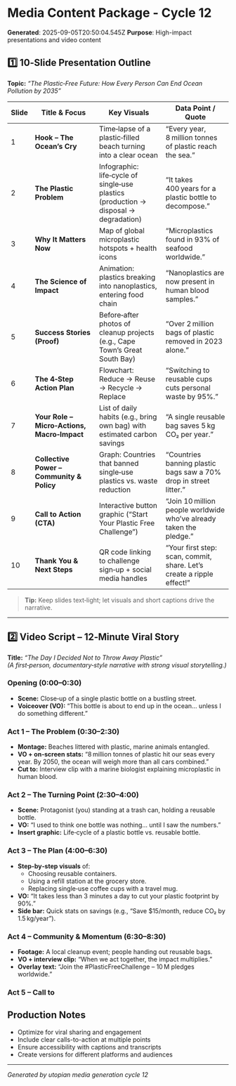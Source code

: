 # Media Content Package - Cycle 12

**Generated**: 2025-09-05T20:50:04.545Z
**Purpose**: High-impact presentations and video content

## 1️⃣ 10‑Slide Presentation Outline  
**Topic:** *“The Plastic‑Free Future: How Every Person Can End Ocean Pollution by 2035”*  

| Slide | Title & Focus | Key Visuals | Data Point / Quote |
|-------|---------------|-------------|--------------------|
| 1 | **Hook – The Ocean’s Cry** | Time‑lapse of a plastic‑filled beach turning into a clear ocean | “Every year, 8 million tonnes of plastic reach the sea.” |
| 2 | **The Plastic Problem** | Infographic: life‑cycle of single‑use plastics (production → disposal → degradation) | “It takes 400 years for a plastic bottle to decompose.” |
| 3 | **Why It Matters Now** | Map of global microplastic hotspots + health icons | “Microplastics found in 93% of seafood worldwide.” |
| 4 | **The Science of Impact** | Animation: plastics breaking into nanoplastics, entering food chain | “Nanoplastics are now present in human blood samples.” |
| 5 | **Success Stories (Proof)** | Before‑after photos of cleanup projects (e.g., Cape Town’s Great South Bay) | “Over 2 million bags of plastic removed in 2023 alone.” |
| 6 | **The 4‑Step Action Plan** | Flowchart: Reduce → Reuse → Recycle → Replace | “Switching to reusable cups cuts personal waste by 95%.” |
| 7 | **Your Role – Micro‑Actions, Macro‑Impact** | List of daily habits (e.g., bring own bag) with estimated carbon savings | “A single reusable bag saves 5 kg CO₂ per year.” |
| 8 | **Collective Power – Community & Policy** | Graph: Countries that banned single‑use plastics vs. waste reduction | “Countries banning plastic bags saw a 70% drop in street litter.” |
| 9 | **Call to Action (CTA)** | Interactive button graphic (“Start Your Plastic Free Challenge”) | “Join 10 million people worldwide who’ve already taken the pledge.” |
|10 | **Thank You & Next Steps** | QR code linking to challenge sign‑up + social media handles | “Your first step: scan, commit, share. Let’s create a ripple effect!” |

> **Tip:** Keep slides text‑light; let visuals and short captions drive the narrative.

---

## 2️⃣ Video Script – 12‑Minute Viral Story  
**Title:** *“The Day I Decided Not to Throw Away Plastic”*  
*(A first‑person, documentary‑style narrative with strong visual storytelling.)*

### Opening (0:00–0:30)
- **Scene:** Close‑up of a single plastic bottle on a bustling street.  
- **Voiceover (VO):** “This bottle is about to end up in the ocean… unless I do something different.”

### Act 1 – The Problem (0:30–2:30)
- **Montage:** Beaches littered with plastic, marine animals entangled.  
- **VO + on‑screen stats:** “8 million tonnes of plastic hit our seas every year. By 2050, the ocean will weigh more than all cars combined.”  
- **Cut to:** Interview clip with a marine biologist explaining microplastic in human blood.

### Act 2 – The Turning Point (2:30–4:00)
- **Scene:** Protagonist (you) standing at a trash can, holding a reusable bottle.  
- **VO:** “I used to think one bottle was nothing… until I saw the numbers.”  
- **Insert graphic:** Life‑cycle of a plastic bottle vs. reusable bottle.

### Act 3 – The Plan (4:00–6:30)
- **Step‑by‑step visuals** of:
  - Choosing reusable containers.
  - Using a refill station at the grocery store.
  - Replacing single‑use coffee cups with a travel mug.
- **VO:** “It takes less than 3 minutes a day to cut your plastic footprint by 90%.”  
- **Side bar:** Quick stats on savings (e.g., “Save $15/month, reduce CO₂ by 1.5 kg/year”).

### Act 4 – Community & Momentum (6:30–8:30)
- **Footage:** A local cleanup event; people handing out reusable bags.  
- **VO + interview clip:** “When we act together, the impact multiplies.”  
- **Overlay text:** “Join the #PlasticFreeChallenge – 10 M pledges worldwide.”

### Act 5 – Call to

## Production Notes
- Optimize for viral sharing and engagement
- Include clear calls-to-action at multiple points
- Ensure accessibility with captions and transcripts
- Create versions for different platforms and audiences

---
*Generated by utopian media generation cycle 12*
